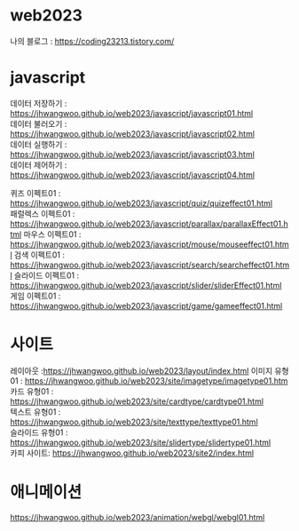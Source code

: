 # web2023

나의 블로그 : https://coding23213.tistory.com/   


# javascript
데이터 저장하기 : https://jhwangwoo.github.io/web2023/javascript/javascript01.html   
데이터 불러오기 : https://jhwangwoo.github.io/web2023/javascript/javascript02.html   
데이터 실행하기 : https://jhwangwoo.github.io/web2023/javascript/javascript03.html   
데이터 제어하기 : https://jhwangwoo.github.io/web2023/javascript/javascript04.html   

퀴즈 이펙트01 : https://jhwangwoo.github.io/web2023/javascript/quiz/quizeffect01.html   
패럴렉스 이펙트01 : https://jhwangwoo.github.io/web2023/javascript/parallax/parallaxEffect01.html
마우스 이펙트01 : https://jhwangwoo.github.io/web2023/javascript/mouse/mouseeffect01.html
검색 이펙트01 : https://jhwangwoo.github.io/web2023/javascript/search/searcheffect01.html
슬라이드 이펙트01 : https://jhwangwoo.github.io/web2023/javascript/slider/sliderEffect01.html
게임 이펙트01 : https://jhwangwoo.github.io/web2023/javascript/game/gameeffect01.html  
 


# 사이트
레이아웃 :https://jhwangwoo.github.io/web2023/layout/index.html
이미지 유형01 : https://jhwangwoo.github.io/web2023/site/imagetype/imagetype01.htm   
카드 유형01 : https://jhwangwoo.github.io/web2023/site/cardtype/cardtype01.html   
텍스트 유형01 : https://jhwangwoo.github.io/web2023/site/texttype/texttype01.html   
슬라이드 유형01 : https://jhwangwoo.github.io/web2023/site/slidertype/slidertype01.html   
카피 사이트: https://jhwangwoo.github.io/web2023/site2/index.html

# 애니메이션 
https://jhwangwoo.github.io/web2023/animation/webgl/webgl01.html

